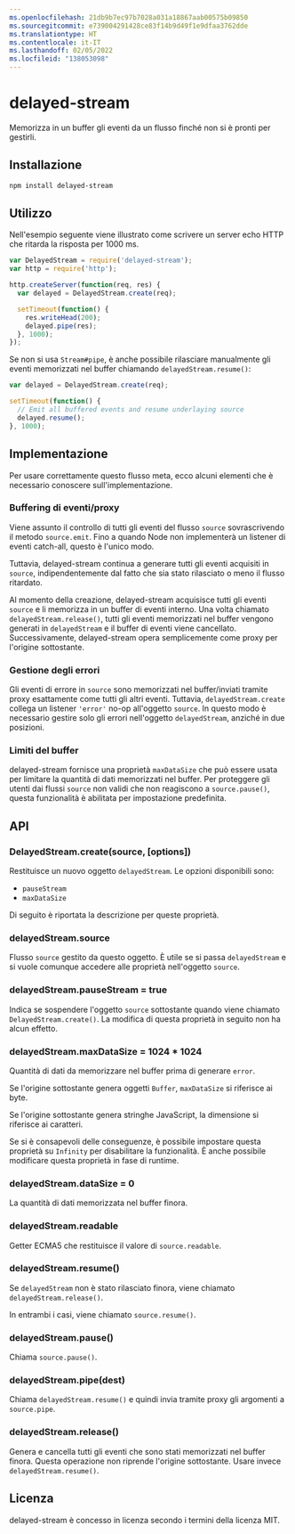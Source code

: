 ```yaml
---
ms.openlocfilehash: 21db9b7ec97b7028a031a18867aab00575b09850
ms.sourcegitcommit: e739004291428ce83f14b9d49f1e9dfaa3762dde
ms.translationtype: HT
ms.contentlocale: it-IT
ms.lasthandoff: 02/05/2022
ms.locfileid: "138053098"
---
```

# <a name="delayed-stream"></a>delayed-stream

Memorizza in un buffer gli eventi da un flusso finché non si è pronti per gestirli.

## <a name="installation"></a>Installazione

``` bash
npm install delayed-stream
```

## <a name="usage"></a>Utilizzo

Nell'esempio seguente viene illustrato come scrivere un server echo HTTP che ritarda la risposta per 1000 ms.

``` javascript
var DelayedStream = require('delayed-stream');
var http = require('http');

http.createServer(function(req, res) {
  var delayed = DelayedStream.create(req);

  setTimeout(function() {
    res.writeHead(200);
    delayed.pipe(res);
  }, 1000);
});
```

Se non si usa `Stream#pipe`, è anche possibile rilasciare manualmente gli eventi memorizzati nel buffer chiamando `delayedStream.resume()`:

``` javascript
var delayed = DelayedStream.create(req);

setTimeout(function() {
  // Emit all buffered events and resume underlaying source
  delayed.resume();
}, 1000);
```

## <a name="implementation"></a>Implementazione

Per usare correttamente questo flusso meta, ecco alcuni elementi che è necessario conoscere sull'implementazione.

### <a name="event-buffering--proxying"></a>Buffering di eventi/proxy

Viene assunto il controllo di tutti gli eventi del flusso `source` sovrascrivendo il metodo `source.emit`. Fino a quando Node non implementerà un listener di eventi catch-all, questo è l'unico modo.

Tuttavia, delayed-stream continua a generare tutti gli eventi acquisiti in `source`, indipendentemente dal fatto che sia stato rilasciato o meno il flusso ritardato.

Al momento della creazione, delayed-stream acquisisce tutti gli eventi `source` e li memorizza in un buffer di eventi interno. Una volta chiamato `delayedStream.release()`, tutti gli eventi memorizzati nel buffer vengono generati in `delayedStream` e il buffer di eventi viene cancellato. Successivamente, delayed-stream opera semplicemente come proxy per l'origine sottostante.

### <a name="error-handling"></a>Gestione degli errori

Gli eventi di errore in `source` sono memorizzati nel buffer/inviati tramite proxy esattamente come tutti gli altri eventi.
Tuttavia, `delayedStream.create` collega un listener `'error'` no-op all'oggetto `source`. In questo modo è necessario gestire solo gli errori nell'oggetto `delayedStream`, anziché in due posizioni.

### <a name="buffer-limits"></a>Limiti del buffer

delayed-stream fornisce una proprietà `maxDataSize` che può essere usata per limitare la quantità di dati memorizzati nel buffer. Per proteggere gli utenti dai flussi `source` non validi che non reagiscono a `source.pause()`, questa funzionalità è abilitata per impostazione predefinita.

## <a name="api"></a>API

### <a name="delayedstreamcreatesource-options"></a>DelayedStream.create(source, [options])

Restituisce un nuovo oggetto `delayedStream`. Le opzioni disponibili sono:

* `pauseStream`
* `maxDataSize`

Di seguito è riportata la descrizione per queste proprietà.

### <a name="delayedstreamsource"></a>delayedStream.source

Flusso `source` gestito da questo oggetto. È utile se si passa `delayedStream` e si vuole comunque accedere alle proprietà nell'oggetto `source`.

### <a name="delayedstreampausestream--true"></a>delayedStream.pauseStream = true

Indica se sospendere l'oggetto `source` sottostante quando viene chiamato `DelayedStream.create()`. La modifica di questa proprietà in seguito non ha alcun effetto.

### <a name="delayedstreammaxdatasize--1024--1024"></a>delayedStream.maxDataSize = 1024 * 1024

Quantità di dati da memorizzare nel buffer prima di generare `error`.

Se l'origine sottostante genera oggetti `Buffer`, `maxDataSize` si riferisce ai byte.

Se l'origine sottostante genera stringhe JavaScript, la dimensione si riferisce ai caratteri.

Se si è consapevoli delle conseguenze, è possibile impostare questa proprietà su `Infinity` per disabilitare la funzionalità. È anche possibile modificare questa proprietà in fase di runtime.

### <a name="delayedstreamdatasize--0"></a>delayedStream.dataSize = 0

La quantità di dati memorizzata nel buffer finora.

### <a name="delayedstreamreadable"></a>delayedStream.readable

Getter ECMA5 che restituisce il valore di `source.readable`.

### <a name="delayedstreamresume"></a>delayedStream.resume()

Se `delayedStream` non è stato rilasciato finora, viene chiamato `delayedStream.release()`.

In entrambi i casi, viene chiamato `source.resume()`.

### <a name="delayedstreampause"></a>delayedStream.pause()

Chiama `source.pause()`.

### <a name="delayedstreampipedest"></a>delayedStream.pipe(dest)

Chiama `delayedStream.resume()` e quindi invia tramite proxy gli argomenti a `source.pipe`.

### <a name="delayedstreamrelease"></a>delayedStream.release()

Genera e cancella tutti gli eventi che sono stati memorizzati nel buffer finora. Questa operazione non riprende l'origine sottostante. Usare invece `delayedStream.resume()`.

## <a name="license"></a>Licenza

delayed-stream è concesso in licenza secondo i termini della licenza MIT.

